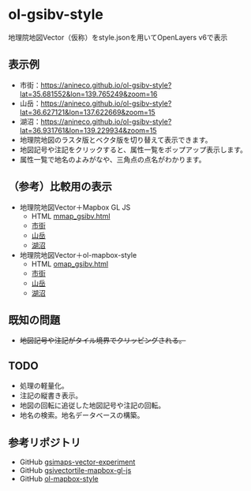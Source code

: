 # ol-gsibv-style
地理院地図Vector（仮称）をstyle.jsonを用いてOpenLayers v6で表示

## 表示例
- 市街：https://anineco.github.io/ol-gsibv-style?lat=35.681552&lon=139.765249&zoom=16
- 山岳：https://anineco.github.io/ol-gsibv-style?lat=36.627121&lon=137.622669&zoom=15
- 湖沼：https://anineco.github.io/ol-gsibv-style?lat=36.931761&lon=139.229934&zoom=15
- 地理院地図のラスタ版とベクタ版を切り替えて表示できます。
- 地図記号や注記をクリックすると、属性一覧をポップアップ表示します。
- 属性一覧で地名のよみがなや、三角点の点名がわかります。

## （参考）比較用の表示
- 地理院地図Vector＋Mapbox GL JS
  - HTML [mmap_gsibv.html](https://github.com/anineco/gps-track-maps)
  - [市街](https://anineco.nyanta.jp/docs/mmap_gsibv.html?lat=35.681552&lon=139.765249&zoom=15)
  - [山岳](https://anineco.nyanta.jp/docs/mmap_gsibv.html?lat=36.627121&lon=137.622669&zoom=14)
  - [湖沼](https://anineco.nyanta.jp/docs/mmap_gsibv.html?lat=36.931761&lon=139.229934&zoom=14)
- 地理院地図Vector＋ol-mapbox-style
  - HTML [omap_gsibv.html](https://github.com/anineco/gps-track-maps)
  - [市街](https://anineco.nyanta.jp/docs/dist/omap_gsibv.html?lat=35.681552&lon=139.765249&zoom=16)
  - [山岳](https://anineco.nyanta.jp/docs/dist/omap_gsibv.html?lat=36.627121&lon=137.622669&zoom=15)
  - [湖沼](https://anineco.nyanta.jp/docs/dist/omap_gsibv.html?lat=36.931761&lon=139.229934&zoom=15)

## 既知の問題
- ~~地図記号や注記がタイル境界でクリッピングされる。~~

## TODO
- 処理の軽量化。
- 注記の縦書き表示。
- 地図の回転に追従した地図記号や注記の回転。
- 地名の検索。地名データベースの構築。

## 参考リポジトリ
- GitHub [gsimaps-vector-experiment](https://github.com/gsi-cyberjapan/gsimaps-vector-experiment)
- GitHub [gsivectortile-mapbox-gl-js](https://github.com/gsi-cyberjapan/gsivectortile-mapbox-gl-js)
- GitHub [ol-mapbox-style](https://github.com/openlayers/ol-mapbox-style)
